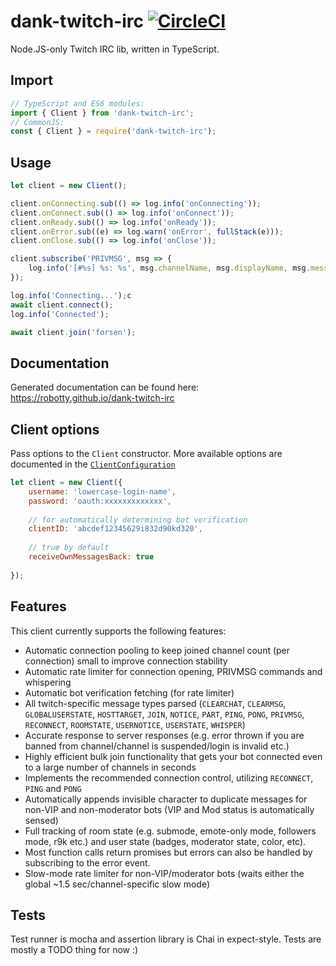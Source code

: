 # dank-twitch-irc [![CircleCI](https://circleci.com/gh/robotty/dank-twitch-irc.svg?style=svg)](https://circleci.com/gh/robotty/dank-twitch-irc)

Node.JS-only Twitch IRC lib, written in TypeScript.

## Import

```javascript
// TypeScript and ES6 modules:
import { Client } from 'dank-twitch-irc';
// CommonJS:
const { Client } = require('dank-twitch-irc');
```

## Usage

```javascript
let client = new Client();

client.onConnecting.sub(() => log.info('onConnecting'));
client.onConnect.sub(() => log.info('onConnect'));
client.onReady.sub(() => log.info('onReady'));
client.onError.sub((e) => log.warn('onError', fullStack(e)));
client.onClose.sub(() => log.info('onClose'));

client.subscribe('PRIVMSG', msg => {
    log.info('[#%s] %s: %s', msg.channelName, msg.displayName, msg.message);
});

log.info('Connecting...');c
await client.connect();
log.info('Connected');

await client.join('forsen');
```

## Documentation

Generated documentation can be found here: https://robotty.github.io/dank-twitch-irc

## Client options

Pass options to the `Client` constructor. More available options are documented in the
[`ClientConfiguration`](https://robotty.github.io/dank-twitch-irc/interfaces/clientconfiguration.html)
```javascript
let client = new Client({
    username: 'lowercase-login-name',
    password: 'oauth:xxxxxxxxxxxxx',
    
    // for automatically determining bot verification
    clientID: 'abcdef12345629i832d90kd320',
    
    // true by default
    receiveOwnMessagesBack: true
    
});
```

## Features

This client currently supports the following features:
  - Automatic connection pooling to keep joined channel count (per connection)
    small to improve connection stability
  - Automatic rate limiter for connection opening, PRIVMSG commands and whispering
  - Automatic bot verification fetching (for rate limiter)
  - All twitch-specific message types parsed (`CLEARCHAT`, `CLEARMSG`, `GLOBALUSERSTATE`, `HOSTTARGET`,
    `JOIN`, `NOTICE`, `PART`, `PING`, `PONG`, `PRIVMSG`, `RECONNECT`, `ROOMSTATE`, `USERNOTICE`,
    `USERSTATE`, `WHISPER`)
  - Accurate response to server responses (e.g. error thrown if you are banned from channel/channel
    is suspended/login is invalid etc.)
  - Highly efficient bulk join functionality that gets your bot connected even to a large number of channels
    in seconds
  - Implements the recommended connection control, utilizing `RECONNECT`, `PING` and `PONG`
  - Automatically appends invisible character to duplicate messages for non-VIP and non-moderator bots
    (VIP and Mod status is automatically sensed)
  - Full tracking of room state (e.g. submode, emote-only mode, followers mode, r9k etc.) and user state
    (badges, moderator state, color, etc).
  - Most function calls return promises but errors can also be handled by subscribing to the error event.
  - Slow-mode rate limiter for non-VIP/moderator bots (waits either the global ~1.5 sec/channel-specific slow mode)

## Tests

Test runner is mocha and assertion library is Chai in expect-style.
Tests are mostly a TODO thing for now :)
